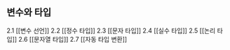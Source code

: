 ## 변수와 타입

2.1 [[변수 선언]]
2.2 [[정수 타입]]
2.3 [[문자 타입]]
2.4 [[실수 타입]]
2.5 [[논리 타입]]
2.6 [[문자열 타입]]
2.7 [[자동 타입 변환]]